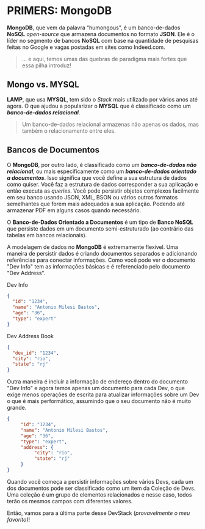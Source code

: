 # PRIMERS: MongoDB

**MongoDB**, que vem da palavra “humongous”, é um banco-de-dados **NoSQL** _open-source_ que armazena documentos no formato **JSON**. Ele é o líder no segmento de bancos **NoSQL** com base na quantidade de pesquisas feitas no Google e vagas postadas em sites como Indeed.com.

> ... e aqui, temos umas das quebras de paradigma mais fortes que essa pilha introduz!

## Mongo vs. MYSQL

**LAMP**, que usa **MYSQL**, tem sido o _Stack_ mais utilizado por vários anos até agora. O que ajudou a popularizar o **MYSQL** que é classificado como um _**banco-de-dados relacional**_.

> Um banco-de-dados relacional armazenas não apenas os dados, mas também o relacionamento entre eles.

## Bancos de Documentos

O **MongoDB**, por outro lado, é classificado como um _**banco-de-dados não relacional**_, ou mais especificamente como um _**banco-de-dados orientado a documentos**_. Isso significa que você define a sua estrutura de dados como quiser. Você faz a estrutura de dados corresponder a sua aplicação e então executa as _queries_. Você pode persistir objetos complexos facilmente em seu banco usando JSON, XML, BSON ou vários outros formatos semelhantes que forem mais adequados a sua aplicação. Podendo até armazenar PDF em alguns casos quando necessário.

O **Banco-de-Dados Orientado a Documentos** é um tipo de **Banco NoSQL** que persiste dados em um documento semi-estruturado (ao contrário das tabelas em bancos relacionais).


A modelagem de dados no **MongoDB** é extremamente flexível. Uma maneira de persistir dados é criando documentos separados e adicionando referências para conectar informações. Como você pode ver o documento "Dev Info" tem as informações básicas e é referenciado pelo documento "Dev Address".


Dev Info
``` json
{
  "id": "1234",
  "name": "Antonio Milesi Bastos",
  "age": "36",
  "type": "expert"
}
```
Dev Address Book
``` json
{
  "dev_id": "1234",
  "city": "rio",
  "state": "rj"
}
```



Outra maneira é incluir a informação de endereço dentro do documento "Dev Info" e agora temos apenas um documento para cada Dev, o que exige menos operações de escrita para atualizar informações sobre um Dev o que é mais performático, assumindo que o seu documento não é muito grande.


``` json
{
     "id": "1234",
     "name": "Antonio Milesi Bastos",
     "age": "36",
     "type": "expert",
     "address": {
          "city": "rio",
          "state": "rj"
     }
}
```


Quando você começa a persistir informações sobre vários Devs, cada um dos documentos pode ser classificado como um item da Coleção de Devs. Uma coleção é um grupo de elementos relacionados e nesse caso, todos terão os mesmos campos com diferentes valores.

Então, vamos para a última parte desse DevStack (_provavelmente o meu favorito_)!
